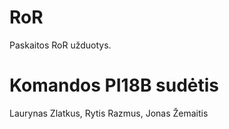 # RoR
Paskaitos RoR užduotys.

# Komandos PI18B sudėtis
Laurynas Zlatkus,
Rytis Razmus,
Jonas Žemaitis

